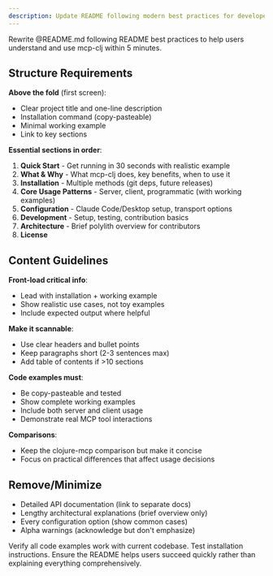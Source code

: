 ```yaml
---
description: Update README following modern best practices for developer-focused documentation
---
```


Rewrite @README.md following README best practices to help users
understand and use mcp-clj within 5 minutes.

## Structure Requirements

**Above the fold** (first screen):
- Clear project title and one-line description
- Installation command (copy-pasteable)
- Minimal working example
- Link to key sections

**Essential sections in order**:
1. **Quick Start** - Get running in 30 seconds with realistic example
2. **What & Why** - What mcp-clj does, key benefits, when to use it
3. **Installation** - Multiple methods (git deps, future releases)
4. **Core Usage Patterns** - Server, client, programmatic (with working examples)
5. **Configuration** - Claude Code/Desktop setup, transport options
6. **Development** - Setup, testing, contribution basics
7. **Architecture** - Brief polylith overview for contributors
8. **License**

## Content Guidelines

**Front-load critical info**:
- Lead with installation + working example
- Show realistic use cases, not toy examples
- Include expected output where helpful

**Make it scannable**:
- Use clear headers and bullet points
- Keep paragraphs short (2-3 sentences max)
- Add table of contents if >10 sections

**Code examples must**:
- Be copy-pasteable and tested
- Show complete working examples
- Include both server and client usage
- Demonstrate real MCP tool interactions

**Comparisons**:
- Keep the clojure-mcp comparison but make it concise
- Focus on practical differences that affect usage decisions

## Remove/Minimize

- Detailed API documentation (link to separate docs)
- Lengthy architectural explanations (brief overview only)
- Every configuration option (show common cases)
- Alpha warnings (acknowledge but don't emphasize)

Verify all code examples work with current codebase. Test installation
instructions. Ensure the README helps users succeed quickly rather than
explaining everything comprehensively.
